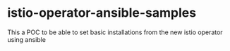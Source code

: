 # istio-operator-ansible-samples
This a POC to be able to set basic installations from the new istio operator using ansible
